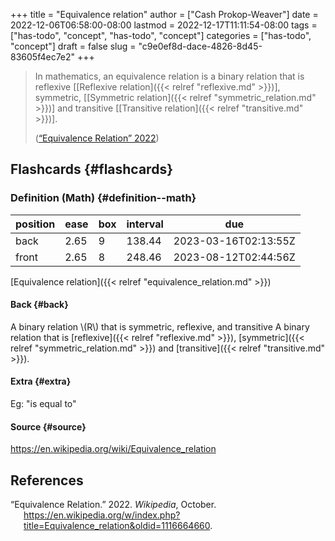 +++
title = "Equivalence relation"
author = ["Cash Prokop-Weaver"]
date = 2022-12-06T06:58:00-08:00
lastmod = 2022-12-17T11:11:54-08:00
tags = ["has-todo", "concept", "has-todo", "concept"]
categories = ["has-todo", "concept"]
draft = false
slug = "c9e0ef8d-dace-4826-8d45-83605f4ec7e2"
+++

> In mathematics, an equivalence relation is a binary relation that is reflexive [[Reflexive relation]({{< relref "reflexive.md" >}})], symmetric, [[Symmetric relation]({{< relref "symmetric_relation.md" >}})] and transitive [[Transitive relation]({{< relref "transitive.md" >}})].
>
> (<a href="#citeproc_bib_item_1">“Equivalence Relation” 2022</a>)


## Flashcards {#flashcards}


### Definition (Math) {#definition--math}

| position | ease | box | interval | due                  |
|----------|------|-----|----------|----------------------|
| back     | 2.65 | 9   | 138.44   | 2023-03-16T02:13:55Z |
| front    | 2.65 | 8   | 248.46   | 2023-08-12T02:44:56Z |

[Equivalence relation]({{< relref "equivalence_relation.md" >}})


#### Back {#back}

A binary relation \\(R\\) that is symmetric, reflexive, and transitive
A binary relation that is [reflexive]({{< relref "reflexive.md" >}}), [symmetric]({{< relref "symmetric_relation.md" >}}) and [transitive]({{< relref "transitive.md" >}}).


#### Extra {#extra}

Eg: "is equal to"


#### Source {#source}

<https://en.wikipedia.org/wiki/Equivalence_relation>

## References

<style>.csl-entry{text-indent: -1.5em; margin-left: 1.5em;}</style><div class="csl-bib-body">
  <div class="csl-entry"><a id="citeproc_bib_item_1"></a>“Equivalence Relation.” 2022. <i>Wikipedia</i>, October. <a href="https://en.wikipedia.org/w/index.php?title=Equivalence_relation&oldid=1116664660">https://en.wikipedia.org/w/index.php?title=Equivalence_relation&#38;oldid=1116664660</a>.</div>
</div>
